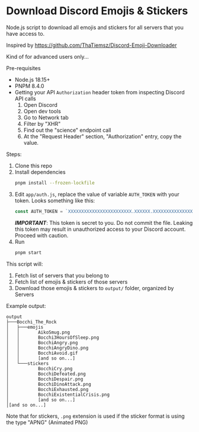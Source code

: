 # Download Discord Emojis & Stickers

Node.js script to download all emojis and stickers for all servers that you have access to.

Inspired by https://github.com/ThaTiemsz/Discord-Emoji-Downloader

Kind of for advanced users only...

Pre-requisites

- Node.js 18.15+
- PNPM 8.4.0
- Getting your API `Authorization` header token from inspecting Discord API calls
    1. Open Discord
    2. Open dev tools
    3. Go to Network tab
    4. Filter by "XHR"
    5. Find out the "science" endpoint call
    6. At the "Request Header" section, "Authorization" entry, copy the value.

Steps:

1. Clone this repo
2. Install dependencies
   ```sh
   pnpm install --frozen-lockfile
   ```
3. Edit `app/auth.js`, replace the value of variable `AUTH_TOKEN` with your token.
   Looks something like this:
   ```js
   const AUTH_TOKEN = `XXXXXXXXXXXXXXXXXXXXXXXX.XXXXXX.XXXXXXXXXXXXXXXXX_XXXXXXXXXXXXXXXXXXXX`;
   ```
   **_IMPORTANT_**: This token is secret to you. Do not commit the file. Leaking this token may result in unauthorized access to your Discord account. Proceed with caution.
4. Run
   ```sh
   pnpm start
   ```

This script will:

1. Fetch list of servers that you belong to
2. Fetch list of emojis & stickers of those servers
3. Download those emojis & stickers to `output/` folder, organized by Servers

Example output:

```
output
├───Bocchi_The_Rock
│   ├───emojis
│   │       AikoSmug.png
│   │       Bocchi3HoursOfSleep.png
│   │       BocchiAngry.png
│   │       BocchiAngryDino.png
│   │       BocchiAvoid.gif
│   │       [and so on...]
│   └───stickers
│           BocchiCry.png
│           BocchiDefeated.png
│           BocchiDespair.png
│           BocchiDinoAttack.png
│           BocchiExhausted.png
│           BocchiExistentialCrisis.png
│           [and so on...]
│[and so on...]
```

Note that for stickers, `.png` extension is used if the sticker format is using the type "APNG" (Animated PNG)
